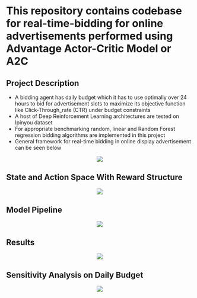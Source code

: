 # This repository contains codebase for real-time-bidding for online advertisements performed using Advantage Actor-Critic Model or A2C 


## Project Description
- A bidding agent has daily budget which it has to use optimally over 24 hours to bid for advertisement slots to maximize its objective function like Click-Through_rate (CTR) under budget constraints
- A host of Deep Reinforcement Learning architectures are tested on Ipinyou dataset
- For appropriate benchmarking random, linear and Random Forest regression bidding algorithms are implemented in this project
- General framework for real-time bidding in online display advertisement can be seen below
<p align="center"><img src="https://user-images.githubusercontent.com/71300644/124206611-b70bc300-dab1-11eb-82d4-fb0c6f5908cc.png"></p>

## State and Action Space With Reward Structure
<p align="center"><img src="https://user-images.githubusercontent.com/71300644/124206833-1f5aa480-dab2-11eb-9c0e-149f7ffb31ae.png"></p>

## Model Pipeline
<p align="center"><img src="https://user-images.githubusercontent.com/71300644/124206915-529d3380-dab2-11eb-83d9-e08806cee252.png"></p>

## Results
<p align="center"><img src="https://user-images.githubusercontent.com/71300644/124207005-7bbdc400-dab2-11eb-87be-c0270fdf0734.png"></p>

## Sensitivity Analysis on Daily Budget
<p align="center"><img src="https://user-images.githubusercontent.com/71300644/124207129-d0613f00-dab2-11eb-9482-194b23905131.png"></p>
